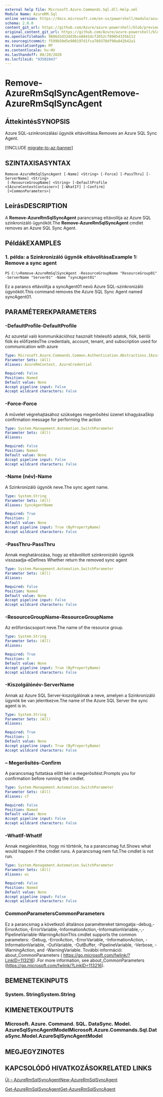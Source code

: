 ```yaml
---
external help file: Microsoft.Azure.Commands.Sql.dll-Help.xml
Module Name: AzureRM.Sql
online version: https://docs.microsoft.com/en-us/powershell/module/azurerm.sql/remove-azurermsqlsyncagent
schema: 2.0.0
content_git_url: https://github.com/Azure/azure-powershell/blob/preview/src/ResourceManager/Sql/Commands.Sql/help/Remove-AzureRmSqlSyncAgent.md
original_content_git_url: https://github.com/Azure/azure-powershell/blob/preview/src/ResourceManager/Sql/Commands.Sql/help/Remove-AzureRmSqlSyncAgent.md
ms.openlocfilehash: 9886d2d32dd3bce8841dcf2652cf89054335b112
ms.sourcegitcommit: f599b50d5e980197d1fca769378df90a842b42a1
ms.translationtype: MT
ms.contentlocale: hu-HU
ms.lasthandoff: 08/20/2020
ms.locfileid: "93502843"
---
```

# <span data-ttu-id="caf11-101">Remove-AzureRmSqlSyncAgent</span><span class="sxs-lookup"><span data-stu-id="caf11-101">Remove-AzureRmSqlSyncAgent</span></span>

## <span data-ttu-id="caf11-102">Áttekintés</span><span class="sxs-lookup"><span data-stu-id="caf11-102">SYNOPSIS</span></span>
<span data-ttu-id="caf11-103">Azure SQL-szinkronizálási ügynök eltávolítása.</span><span class="sxs-lookup"><span data-stu-id="caf11-103">Removes an Azure SQL Sync Agent.</span></span>

[!INCLUDE [migrate-to-az-banner](../../includes/migrate-to-az-banner.md)]

## <span data-ttu-id="caf11-104">SZINTAXISA</span><span class="sxs-lookup"><span data-stu-id="caf11-104">SYNTAX</span></span>

```
Remove-AzureRmSqlSyncAgent [-Name] <String> [-Force] [-PassThru] [-ServerName] <String>
 [-ResourceGroupName] <String> [-DefaultProfile <IAzureContextContainer>] [-WhatIf] [-Confirm]
 [<CommonParameters>]
```

## <span data-ttu-id="caf11-105">Leírás</span><span class="sxs-lookup"><span data-stu-id="caf11-105">DESCRIPTION</span></span>
<span data-ttu-id="caf11-106">A **Remove-AzureRmSqlSyncAgent** parancsmag eltávolítja az Azure SQL szinkronizáló ügynököt.</span><span class="sxs-lookup"><span data-stu-id="caf11-106">The **Remove-AzureRmSqlSyncAgent** cmdlet removes an Azure SQL Sync Agent.</span></span>

## <span data-ttu-id="caf11-107">Példák</span><span class="sxs-lookup"><span data-stu-id="caf11-107">EXAMPLES</span></span>

### <span data-ttu-id="caf11-108">1. példa: a Szinkronizáló ügynök eltávolítása</span><span class="sxs-lookup"><span data-stu-id="caf11-108">Example 1: Remove a sync agent</span></span>
```
PS C:\>Remove-AzureRmSqlSyncAgent -ResourceGroupName "ResourceGroup01" -ServerName "Server01" -Name "syncAgent01"
```

<span data-ttu-id="caf11-109">Ez a parancs eltávolítja a syncAgent01 nevű Azure SQL-szinkronizáló ügynököt.</span><span class="sxs-lookup"><span data-stu-id="caf11-109">This command removes the Azure SQL Sync Agent named syncAgent01.</span></span>

## <span data-ttu-id="caf11-110">PARAMÉTEREK</span><span class="sxs-lookup"><span data-stu-id="caf11-110">PARAMETERS</span></span>

### <span data-ttu-id="caf11-111">-DefaultProfile</span><span class="sxs-lookup"><span data-stu-id="caf11-111">-DefaultProfile</span></span>
<span data-ttu-id="caf11-112">Az azuretal való kommunikációhoz használt hitelesítő adatok, fiók, bérlői fiók és előfizetés</span><span class="sxs-lookup"><span data-stu-id="caf11-112">The credentials, account, tenant, and subscription used for communication with azure</span></span>

```yaml
Type: Microsoft.Azure.Commands.Common.Authentication.Abstractions.IAzureContextContainer
Parameter Sets: (All)
Aliases: AzureRmContext, AzureCredential

Required: False
Position: Named
Default value: None
Accept pipeline input: False
Accept wildcard characters: False
```

### <span data-ttu-id="caf11-113">-Force</span><span class="sxs-lookup"><span data-stu-id="caf11-113">-Force</span></span>
<span data-ttu-id="caf11-114">A művelet végrehajtásához szükséges megerősítési üzenet kihagyása</span><span class="sxs-lookup"><span data-stu-id="caf11-114">Skip confirmation message for performing the action</span></span>

```yaml
Type: System.Management.Automation.SwitchParameter
Parameter Sets: (All)
Aliases:

Required: False
Position: Named
Default value: None
Accept pipeline input: False
Accept wildcard characters: False
```

### <span data-ttu-id="caf11-115">-Name (név)</span><span class="sxs-lookup"><span data-stu-id="caf11-115">-Name</span></span>
<span data-ttu-id="caf11-116">A Szinkronizáló ügynök neve.</span><span class="sxs-lookup"><span data-stu-id="caf11-116">The sync agent name.</span></span>

```yaml
Type: System.String
Parameter Sets: (All)
Aliases: SyncAgentName

Required: True
Position: 2
Default value: None
Accept pipeline input: True (ByPropertyName)
Accept wildcard characters: False
```

### <span data-ttu-id="caf11-117">-PassThru</span><span class="sxs-lookup"><span data-stu-id="caf11-117">-PassThru</span></span>
<span data-ttu-id="caf11-118">Annak meghatározása, hogy az eltávolított szinkronizáló ügynök visszaadja-e</span><span class="sxs-lookup"><span data-stu-id="caf11-118">Defines Whether return the removed sync agent</span></span>

```yaml
Type: System.Management.Automation.SwitchParameter
Parameter Sets: (All)
Aliases:

Required: False
Position: Named
Default value: None
Accept pipeline input: False
Accept wildcard characters: False
```

### <span data-ttu-id="caf11-119">-ResourceGroupName</span><span class="sxs-lookup"><span data-stu-id="caf11-119">-ResourceGroupName</span></span>
<span data-ttu-id="caf11-120">Az erőforráscsoport neve.</span><span class="sxs-lookup"><span data-stu-id="caf11-120">The name of the resource group.</span></span>

```yaml
Type: System.String
Parameter Sets: (All)
Aliases:

Required: True
Position: 0
Default value: None
Accept pipeline input: True (ByPropertyName)
Accept wildcard characters: False
```

### <span data-ttu-id="caf11-121">-Kiszolgálónév</span><span class="sxs-lookup"><span data-stu-id="caf11-121">-ServerName</span></span>
<span data-ttu-id="caf11-122">Annak az Azure SQL Server-kiszolgálónak a neve, amelyen a Szinkronizáló ügynök be van jelentkezve.</span><span class="sxs-lookup"><span data-stu-id="caf11-122">The name of the Azure SQL Server the sync agent is in.</span></span>

```yaml
Type: System.String
Parameter Sets: (All)
Aliases:

Required: True
Position: 1
Default value: None
Accept pipeline input: True (ByPropertyName)
Accept wildcard characters: False
```

### <span data-ttu-id="caf11-123">– Megerősítés</span><span class="sxs-lookup"><span data-stu-id="caf11-123">-Confirm</span></span>
<span data-ttu-id="caf11-124">A parancsmag futtatása előtt kéri a megerősítést.</span><span class="sxs-lookup"><span data-stu-id="caf11-124">Prompts you for confirmation before running the cmdlet.</span></span>

```yaml
Type: System.Management.Automation.SwitchParameter
Parameter Sets: (All)
Aliases: cf

Required: False
Position: Named
Default value: None
Accept pipeline input: False
Accept wildcard characters: False
```

### <span data-ttu-id="caf11-125">-WhatIf</span><span class="sxs-lookup"><span data-stu-id="caf11-125">-WhatIf</span></span>
<span data-ttu-id="caf11-126">Annak megjelenítése, hogy mi történik, ha a parancsmag fut.</span><span class="sxs-lookup"><span data-stu-id="caf11-126">Shows what would happen if the cmdlet runs.</span></span>
<span data-ttu-id="caf11-127">A parancsmag nem fut.</span><span class="sxs-lookup"><span data-stu-id="caf11-127">The cmdlet is not run.</span></span>

```yaml
Type: System.Management.Automation.SwitchParameter
Parameter Sets: (All)
Aliases: wi

Required: False
Position: Named
Default value: None
Accept pipeline input: False
Accept wildcard characters: False
```

### <span data-ttu-id="caf11-128">CommonParameters</span><span class="sxs-lookup"><span data-stu-id="caf11-128">CommonParameters</span></span>
<span data-ttu-id="caf11-129">Ez a parancsmag a következő általános paramétereket támogatja:-debug,-ErrorAction,-ErrorVariable,-InformationAction,-InformationVariable,-,-PipelineVariable-WarningAction</span><span class="sxs-lookup"><span data-stu-id="caf11-129">This cmdlet supports the common parameters: -Debug, -ErrorAction, -ErrorVariable, -InformationAction, -InformationVariable, -OutVariable, -OutBuffer, -PipelineVariable, -Verbose, -WarningAction, and -WarningVariable.</span></span> <span data-ttu-id="caf11-130">További információ: about_CommonParameters ( https://go.microsoft.com/fwlink/?LinkID=113216) .</span><span class="sxs-lookup"><span data-stu-id="caf11-130">For more information, see about_CommonParameters (https://go.microsoft.com/fwlink/?LinkID=113216).</span></span>

## <span data-ttu-id="caf11-131">BEMENETEK</span><span class="sxs-lookup"><span data-stu-id="caf11-131">INPUTS</span></span>

### <span data-ttu-id="caf11-132">System. String</span><span class="sxs-lookup"><span data-stu-id="caf11-132">System.String</span></span>

## <span data-ttu-id="caf11-133">KIMENETEK</span><span class="sxs-lookup"><span data-stu-id="caf11-133">OUTPUTS</span></span>

### <span data-ttu-id="caf11-134">Microsoft. Azure. Command. SQL. DataSync. Model. AzureSqlSyncAgentModel</span><span class="sxs-lookup"><span data-stu-id="caf11-134">Microsoft.Azure.Commands.Sql.DataSync.Model.AzureSqlSyncAgentModel</span></span>

## <span data-ttu-id="caf11-135">MEGJEGYZI</span><span class="sxs-lookup"><span data-stu-id="caf11-135">NOTES</span></span>

## <span data-ttu-id="caf11-136">KAPCSOLÓDÓ HIVATKOZÁSOK</span><span class="sxs-lookup"><span data-stu-id="caf11-136">RELATED LINKS</span></span>

[<span data-ttu-id="caf11-137">Új – AzureRmSqlSyncAgent</span><span class="sxs-lookup"><span data-stu-id="caf11-137">New-AzureRmSqlSyncAgent</span></span>](./New-AzureRmSqlSyncAgent.md)

[<span data-ttu-id="caf11-138">Get-AzureRmSqlSyncAgent</span><span class="sxs-lookup"><span data-stu-id="caf11-138">Get-AzureRmSqlSyncAgent</span></span>](./Get-AzureRmSqlSyncAgent.md)

